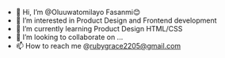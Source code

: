 - 👋 Hi, I’m @Oluuwatomilayo Fasanmi😊
- 👀 I’m interested in Product Design and Frontend development
- 🌱 I’m currently learning Product Design HTML/CSS
- 💞️ I’m looking to collaborate on ...
- 📫 How to reach me @rubygrace2205@gmail.com

<!---
OluuwatomilayoM/OluuwatomilayoM is a ✨ special ✨ repository because its `README.md` (this file) appears on your GitHub profile.
You can click the Preview link to take a look at your changes.
--->
